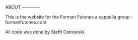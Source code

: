ABOUT ---------

This is the website for the Furman Futones a cappella group - furmanfutones.com

All code was done by Steffi Ostrowski. 